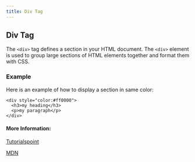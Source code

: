 ```yaml
---
title: Div Tag
---
```

## Div Tag

The `<div>` tag defines a section in your HTML document. The `<div>` element is used to group large sections of HTML elements together and format them with CSS.

### Example
Here is an example of how to display a section in same color:

```
<div style="color:#ff0000">
  <h3>my heading</h3>
  <p>my paragraph</p>
</div>
```

#### More Information:
[Tutorialspoint](https://www.tutorialspoint.com/html/html_div_tag.htm)

[MDN](https://developer.mozilla.org/en-US/docs/Web/HTML/Element/div)


